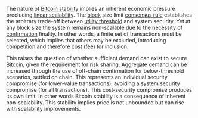 The nature of [Bitcoin stability](Stability-Property) implies an inherent economic pressure precluding [linear scalability](https://en.wikipedia.org/wiki/Scalability). The [block](Glossary#block) size limit [consensus rule](Glossary#rule) establishes the arbitrary trade-off between [utility threshold](Utility-Threshold-Property) and system security. Yet at any block size the system remains non-scalable due to the necessity of [confirmation](Glossary#confirmation) finality. In other words, a finite set of transactions must be selected, which implies that others may be excluded, introducing competition and therefore cost ([fee](Glossary#fee)) for inclusion.

This raises the question of whether sufficient demand can exist to secure Bitcoin, given the requirement for risk sharing. Aggregate demand can be increased through the use of off-chain confirmation for below-threshold scenarios, settled on chain. This represents an individual security compromise (for lower-value transactions), avoiding a system security compromise (for all transactions). This cost-security compromise produces its own limit. In other words Bitcoin stability is a consequence of inherent non-scalability. This stability implies price is not unbounded but can rise with scalability improvements.